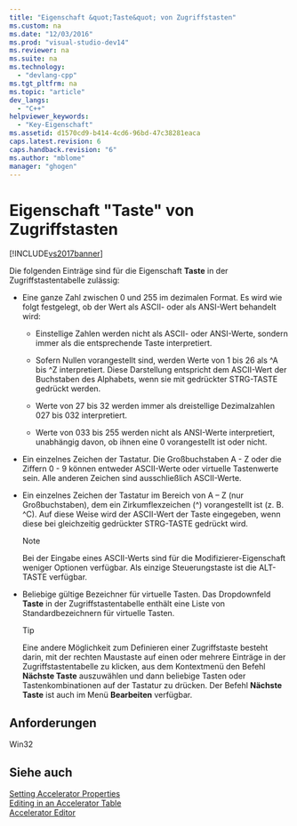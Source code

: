 ```yaml
---
title: "Eigenschaft &quot;Taste&quot; von Zugriffstasten"
ms.custom: na
ms.date: "12/03/2016"
ms.prod: "visual-studio-dev14"
ms.reviewer: na
ms.suite: na
ms.technology: 
  - "devlang-cpp"
ms.tgt_pltfrm: na
ms.topic: "article"
dev_langs: 
  - "C++"
helpviewer_keywords: 
  - "Key-Eigenschaft"
ms.assetid: d1570cd9-b414-4cd6-96bd-47c38281eaca
caps.latest.revision: 6
caps.handback.revision: "6"
ms.author: "mblome"
manager: "ghogen"
---
```

# Eigenschaft &quot;Taste&quot; von Zugriffstasten
[!INCLUDE[vs2017banner](../assembler/inline/includes/vs2017banner.md)]

Die folgenden Einträge sind für die Eigenschaft **Taste** in der Zugriffstastentabelle zulässig:  
  
-   Eine ganze Zahl zwischen 0 und 255 im dezimalen Format.  Es wird wie folgt festgelegt, ob der Wert als ASCII\- oder als ANSI\-Wert behandelt wird:  
  
    -   Einstellige Zahlen werden nicht als ASCII\- oder ANSI\-Werte, sondern immer als die entsprechende Taste interpretiert.  
  
    -   Sofern Nullen vorangestellt sind, werden Werte von 1 bis 26 als ^A bis ^Z interpretiert. Diese Darstellung entspricht dem ASCII\-Wert der Buchstaben des Alphabets, wenn sie mit gedrückter STRG\-TASTE gedrückt werden.  
  
    -   Werte von 27 bis 32 werden immer als dreistellige Dezimalzahlen 027 bis 032 interpretiert.  
  
    -   Werte von 033 bis 255 werden nicht als ANSI\-Werte interpretiert, unabhängig davon, ob ihnen eine 0 vorangestellt ist oder nicht.  
  
-   Ein einzelnes Zeichen der Tastatur.  Die Großbuchstaben A \- Z oder die Ziffern 0 \- 9 können entweder ASCII\-Werte oder virtuelle Tastenwerte sein. Alle anderen Zeichen sind ausschließlich ASCII\-Werte.  
  
-   Ein einzelnes Zeichen der Tastatur im Bereich von A – Z \(nur Großbuchstaben\), dem ein Zirkumflexzeichen \(^\) vorangestellt ist \(z. B. ^C\).  Auf diese Weise wird der ASCII\-Wert der Taste eingegeben, wenn diese bei gleichzeitig gedrückter STRG\-TASTE gedrückt wird.  
  
    > [!NOTE]
    >  Bei der Eingabe eines ASCII\-Werts sind für die Modifizierer\-Eigenschaft weniger Optionen verfügbar.  Als einzige Steuerungstaste ist die ALT\-TASTE verfügbar.  
  
-   Beliebige gültige Bezeichner für virtuelle Tasten.  Das Dropdownfeld **Taste** in der Zugriffstastentabelle enthält eine Liste von Standardbezeichnern für virtuelle Tasten.  
  
    > [!TIP]
    >  Eine andere Möglichkeit zum Definieren einer Zugriffstaste besteht darin, mit der rechten Maustaste auf einen oder mehrere Einträge in der Zugriffstastentabelle zu klicken, aus dem Kontextmenü den Befehl **Nächste Taste** auszuwählen und dann beliebige Tasten oder Tastenkombinationen auf der Tastatur zu drücken.  Der Befehl **Nächste Taste** ist auch im Menü **Bearbeiten** verfügbar.  
  
## Anforderungen  
 Win32  
  
## Siehe auch  
 [Setting Accelerator Properties](../windows/setting-accelerator-properties.md)   
 [Editing in an Accelerator Table](../windows/editing-in-an-accelerator-table.md)   
 [Accelerator Editor](../mfc/accelerator-editor.md)